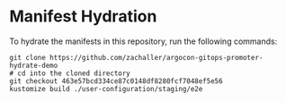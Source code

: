 # Manifest Hydration

To hydrate the manifests in this repository, run the following commands:

```shell
git clone https://github.com/zachaller/argocon-gitops-promoter-hydrate-demo
# cd into the cloned directory
git checkout 463e57bcd334ce87c0148df8280fcf7048ef5e56
kustomize build ./user-configuration/staging/e2e
```

